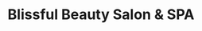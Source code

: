 ---
title: "Blissful Beauty Salon & SPA"
url: /karachi/blissful-beauty-salon-and-spa/
shop: beauty
---